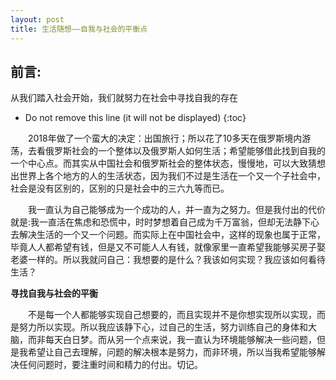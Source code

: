 ```yaml
---
layout: post
title: 生活随想——自我与社会的平衡点
---
```


## 前言:
从我们踏入社会开始，我们就努力在社会中寻找自我的存在

* Do not remove this line (it will not be displayed)
{:toc}


　　2018年做了一个蛮大的决定：出国旅行；所以花了10多天在俄罗斯境内游荡，去看俄罗斯社会的一个整体以及俄罗斯人如何生活；希望能够借此找到自我的一个中心点。而其实从中国社会和俄罗斯社会的整体状态，慢慢地，可以大致猜想出世界上各个地方的人的生活状态，因为我们不过是生活在一个又一个子社会中，社会是没有区别的，区别的只是社会中的三六九等而已。

　　我一直认为自己能够成为一个成功的人，并一直为之努力。但是我付出的代价就是:我一直活在焦虑和恐慌中，时时梦想着自己成为千万富翁，但却无法静下心去解决生活的一个又一个问题。而实际上在中国社会中，这样的现象也属于正常，毕竟人人都希望有钱，但是又不可能人人有钱，就像家里一直希望我能够买房子娶老婆一样的。所以我就问自己：我想要的是什么？我该如何实现？我应该如何看待生活？

**寻找自我与社会的平衡**

　　不是每一个人都能够实现自己想要的，而且实现并不是你想实现所以实现，而是努力所以实现。所以我应该静下心，过自己的生活，努力训练自己的身体和大脑，而非每天白日梦。而从另一个点来说，我一直认为环境能够解决一些问题，但是我希望让自己去理解，问题的解决根本是努力，而非环境，所以当我希望能够解决任何问题时，要注重时间和精力的付出。切记。
